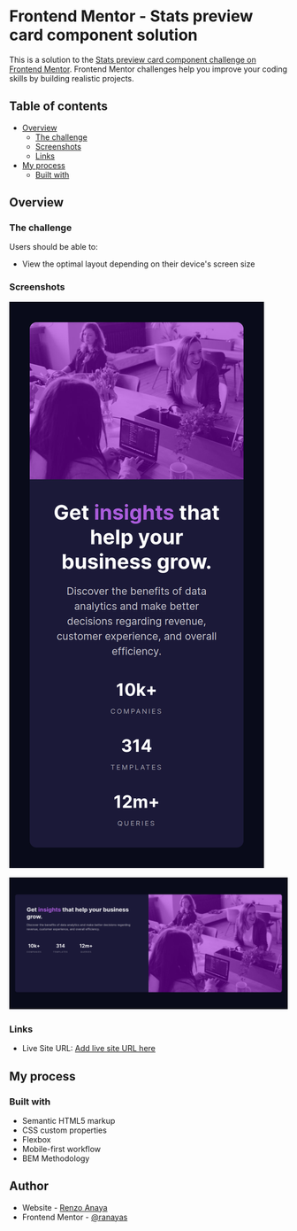# Frontend Mentor - Stats preview card component solution

This is a solution to the [Stats preview card component challenge on Frontend Mentor](https://www.frontendmentor.io/challenges/stats-preview-card-component-8JqbgoU62). Frontend Mentor challenges help you improve your coding skills by building realistic projects. 

## Table of contents

- [Overview](#overview)
  - [The challenge](#the-challenge)
  - [Screenshots](#screenshots)
  - [Links](#links)
- [My process](#my-process)
  - [Built with](#built-with)

## Overview

### The challenge

Users should be able to:

- View the optimal layout depending on their device's screen size

### Screenshots

![](./screenshots/screenshot-mobile.png)

![](./screenshots/screenshot-desktop.png)

### Links

<!-- - Solution URL: [Add solution URL here](https://your-solution-url.com) -->
- Live Site URL: [Add live site URL here](https://ranayas.github.io/stats-preview-card-component/)

## My process

### Built with

- Semantic HTML5 markup
- CSS custom properties
- Flexbox
- Mobile-first workflow
- BEM Methodology

## Author

- Website - [Renzo Anaya](https://ranayas.github.io/)
- Frontend Mentor - [@ranayas](https://www.frontendmentor.io/profile/ranayas)
